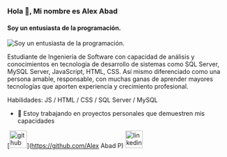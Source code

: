 ### Hola 👋, Mi nombre es Alex Abad
#### Soy un entusiasta de la programación.
![Soy un entusiasta de la programación.](https://arturssmirnovs.github.io/github-profile-readme-generator/images/banner.png)

Estudiante de Ingeniería de Software con capacidad de análisis y conocimientos en tecnología de desarrollo de sistemas como SQL Server, MySQL Server, JavaScript, HTML, CSS. Así mismo diferenciado como una persona amable, responsable, con muchas ganas de aprender mayores tecnologías que aporten experiencia y crecimiento profesional.

Habilidades: JS / HTML / CSS / SQL Server / MySQL

- 🔭 Estoy trabajando en proyectos personales que demuestren mis capacidades 


[<img src='https://cdn.jsdelivr.net/npm/simple-icons@3.0.1/icons/github.svg' alt='github' height='40'>](https://github.com/Alex Abad P)  [<img src='https://cdn.jsdelivr.net/npm/simple-icons@3.0.1/icons/linkedin.svg' alt='linkedin' height='40'>](https://www.linkedin.com/in/linkedin.com/in/alexabadp/)  

